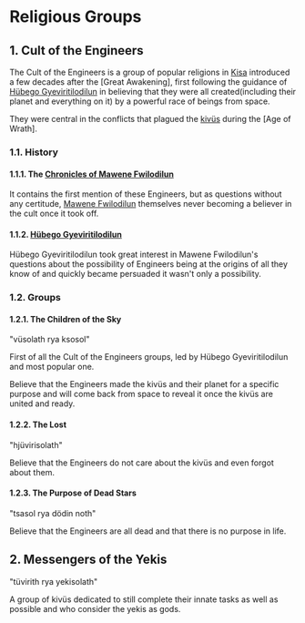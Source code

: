 
# Religious Groups

## 1. Cult of the Engineers

The Cult of the Engineers is a group of popular religions in [Kisa](../Kivümi%20Language/Kivümi%20Dictionary/Kisa.md) introduced a few decades after the [Great Awakening], first following the guidance of [Hübego Gyeviritilodilun](../Characters/Hübego%20Gyeviritilodilun.md) in believing that they were all created(including their planet and everything on it) by a powerful race of beings from space.  

They were central in the conflicts that plagued the [kivüs](../Kivümi%20Language/Kivümi%20Dictionary/kivü.md) during the [Age of Wrath].  

### 1.1. History

#### 1.1.1. The [Chronicles of Mawene Fwilodilun](../Literature/Chronicles%20of%20Mawene%20Fwilodilun.md)

It contains the first mention of these Engineers, but as questions without any certitude, [Mawene Fwilodilun](../Characters/Mawene%20Fwilodilun.md) themselves never becoming a believer in the cult once it took off.  

#### 1.1.2. [Hübego Gyeviritilodilun](../Characters/Hübego%20Gyeviritilodilun.md)

Hübego Gyeviritilodilun took great interest in Mawene Fwilodilun's questions about the possibility of Engineers being at the origins of all they know of and quickly became persuaded it wasn't only a possibility.  

### 1.2. Groups

#### 1.2.1. The Children of the Sky

"vüsolath rya ksosol"

First of all the Cult of the Engineers groups, led by Hübego Gyeviritilodilun and most popular one.  

Believe that the Engineers made the kivüs and their planet for a specific purpose and will come back from space to reveal it once the kivüs are united and ready.  

#### 1.2.2. The Lost

"hjüvirisolath"

Believe that the Engineers do not care about the kivüs and even forgot about them.  

#### 1.2.3. The Purpose of Dead Stars

"tsasol rya dödin noth"

Believe that the Engineers are all dead and that there is no purpose in life.  

## 2. Messengers of the Yekis

"tüvirith rya yekisolath"  

A group of kivüs dedicated to still complete their innate tasks as well as possible and who consider the yekis as gods.  